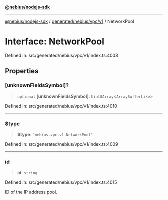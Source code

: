 [**@nebius/nodejs-sdk**](../../../../../README.md)

---

[@nebius/nodejs-sdk](../../../../../README.md) / [generated/nebius/vpc/v1](../README.md) / NetworkPool

# Interface: NetworkPool

Defined in: src/generated/nebius/vpc/v1/index.ts:4008

## Properties

### \[unknownFieldsSymbol\]?

> `optional` **\[unknownFieldsSymbol\]**: `Uint8Array`\<`ArrayBufferLike`\>

Defined in: src/generated/nebius/vpc/v1/index.ts:4010

---

### $type

> **$type**: `"nebius.vpc.v1.NetworkPool"`

Defined in: src/generated/nebius/vpc/v1/index.ts:4009

---

### id

> **id**: `string`

Defined in: src/generated/nebius/vpc/v1/index.ts:4015

ID of the IP address pool.
